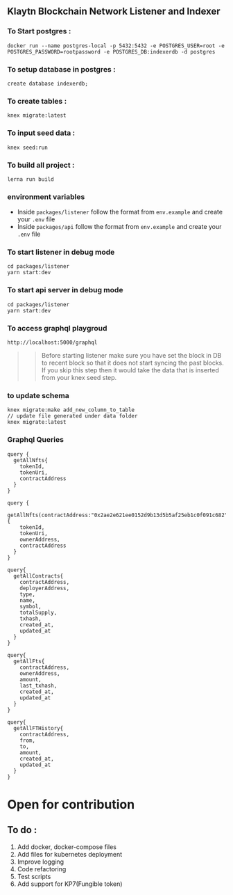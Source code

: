 ## Klaytn Blockchain Network Listener and Indexer

### To Start postgres : 
```
docker run --name postgres-local -p 5432:5432 -e POSTGRES_USER=root -e POSTGRES_PASSWORD=rootpassword -e POSTGRES_DB:indexerdb -d postgres
```

### To setup database in postgres : 
```
create database indexerdb;
```

### To create tables : 
```
knex migrate:latest
```

### To input seed data : 
```
knex seed:run
```

### To build all project :
```
lerna run build
```

### environment variables
- Inside `packages/listener` follow the format from `env.example` and create your `.env` file
- Inside `packages/api` follow the format from `env.example` and create your `.env` file

### To start listener in debug mode
```
cd packages/listener
yarn start:dev
```

### To start api server in debug mode
```
cd packages/listener
yarn start:dev
```

### To access graphql playgroud
```
http://localhost:5000/graphql
```
>> Before starting listener make sure you have set the block in DB to recent block so that it does not start syncing the past blocks. If you skip this step then it would take the data that is inserted from your knex seed step.

### to update schema
```
knex migrate:make add_new_column_to_table
// update file generated under data folder
knex migrate:latest
```

### Graphql Queries
```
query {
  getAllNfts{
    tokenId,
    tokenUri,
    contractAddress
  }
}

query {
  getAllNfts(contractAddress:"0x2ae2e621ee0152d9b13d5b5af25eb1c0f091c682"){
    tokenId,
    tokenUri,
    ownerAddress,
    contractAddress
  }
}

query{
  getAllContracts{
    contractAddress,
    deployerAddress,
    type,
    name,
    symbol,
    totalSupply,
    txhash,
    created_at,
    updated_at
  }
}

query{
  getAllFts{
    contractAddress,
    ownerAddress,
    amount,
    last_txhash,
    created_at,
    updated_at
  }
}

query{
  getAllFTHistory{
    contractAddress,
    from,
    to,
    amount,
    created_at,
    updated_at
  }
}
```

# Open for contribution

## To do : 
1. Add docker, docker-compose files
2. Add files for kubernetes deployment
3. Improve logging
4. Code refactoring
5. Test scripts
6. Add support for KP7(Fungible token)